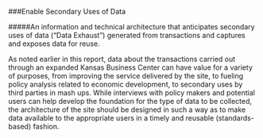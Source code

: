 ###Enable Secondary Uses of Data

#####An information and technical architecture that anticipates secondary uses of data (“Data Exhaust”) generated from transactions and captures and exposes data for reuse.

As noted earlier in this report, data about the transactions carried out through an expanded Kansas Business Center can have value for a variety of purposes, from improving the service delivered by the site, to fueling policy analysis related to economic development, to secondary uses by third parties in mash ups. While interviews with policy makers and potential users can help develop the foundation for the type of data to be collected, the architecture of the site should be designed in such a way as to make data available to the appropriate users in a timely and reusable (standards-based) fashion. 
